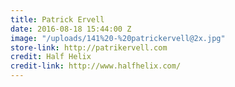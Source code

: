 ```yaml
---
title: Patrick Ervell
date: 2016-08-18 15:44:00 Z
image: "/uploads/141%20-%20patrickervell@2x.jpg"
store-link: http://patrikervell.com
credit: Half Helix
credit-link: http://www.halfhelix.com/
---
```


